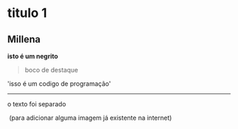 # titulo 1 

## Millena 

**isto é um negrito**

> boco de destaque

'isso é um codigo de programação'

---

o texto foi separado

![]() (para adicionar alguma imagem já existente na internet)



